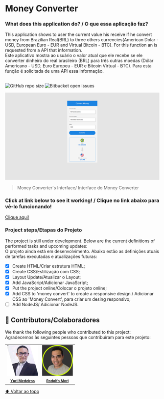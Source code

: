 # Money Converter

### What does this application do? / O que essa aplicação faz?

This application shows to user the current value his receive if he convert money from Brazilian Real(BRL) to three others currencies(American Dolar - USD, European Euro - EUR and Virtual Bitcoin - BTC). For this function an is requested from a API  that information.
</br>
Este aplicativo mostra ao usuário o valor atual que ele recebe se ele converter dinheiro do real brasileiro (BRL) para três outras moedas (Dólar Americano - USD, Euro Europeu - EUR e Bitcoin Virtual - BTC). Para esta função é solicitada de uma API essa informação.
</br>
</br>

![GitHub repo size](https://img.shields.io/github/repo-size/iuricode/README-template?style=for-the-badge)
![Bitbucket open issues](https://img.shields.io/bitbucket/issues/iuricode/README-template?style=for-the-badge)


<img src="./assets/Project-Image.png" alt="Imagem da Interface do projeto/ Project's Interface Image">

> Money Converter's Interface/ Interface do Money Converter

### Click at link below to see it working! / Clique no link abaixo para vê-lo funcionando!
<a href="https://yurimayk.github.io/CONVERTERPROJECT/">Clique aqui!</a>

### Project steps/Etapas do Projeto

The project is still under development. Below are the current definitions of performed tasks and upcoming updates:
</br>
O projeto ainda está em desenvolvimento. Abaixo estão as definições atuais de tarefas executadas e atualizações futuras:

- [x] Create HTML/Criar estrutura HTML;
- [x] Create CSS/Estilização com CSS;
- [x] Layout Update/Atualizar o Layout;
- [x] Add JavaScript/Adicionar JavaScript;
- [x] Put the project online/Colocar o projeto online;
- [x] Add CSS to 'money convert' to create a responsive design / Adicionar CSS ao 'Money Convert', para criar um desing responsivo;
- [ ] Add NodeJS/ Adicionar NodeJS.

## 🤝 Contributors/Colaboradores

We thank the following people who contributed to this project:
</br>
Agradecemos às seguintes pessoas que contribuíram para este projeto:

<table>
  <tr>
    <td align="center">
      <a href="#">
        <a href="https://www.linkedin.com/in/yurimayk/" target="_blank"><img src="./assets/1634569924664.jpg" width="100px;" alt="Foto do Yuri Medeiros no GitHub"/></a><br>
        <sub>
          <a href="https://www.linkedin.com/in/yurimayk/" target="_blank"><b>Yuri Medeiros</b></a>
        </sub>
      </a>
    </td>
    <td align="center">
      <a href="#">
        <a href="https://www.linkedin.com/in/rodolfomori/" target="_blank"><img src="./assets/rodolfo-mori.png" width="100px;" alt="Foto do Rodolfo Mori no GitHub"/></a><br>
        <sub>
          <a href="https://www.linkedin.com/in/rodolfomori/" target="_blank"><b>Rodolfo Mori</b></a>
        </sub>
      </a>
    </td>
</table>

[⬆ Voltar ao topo](#nome-do-projeto)<br>
